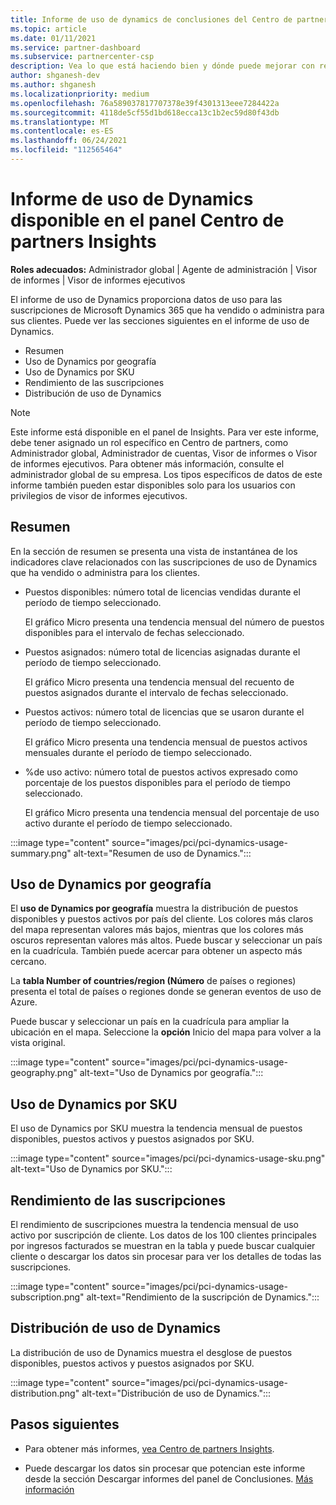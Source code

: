 ```yaml
---
title: Informe de uso de dynamics de conclusiones del Centro de partners
ms.topic: article
ms.date: 01/11/2021
ms.service: partner-dashboard
ms.subservice: partnercenter-csp
description: Vea lo que está haciendo bien y dónde puede mejorar con respecto al uso de las suscripciones de Dynamics que vende o administra para sus clientes.
author: shganesh-dev
ms.author: shganesh
ms.localizationpriority: medium
ms.openlocfilehash: 76a589037817707378e39f4301313eee7284422a
ms.sourcegitcommit: 4118de5cf55d1bd618ecca13c1b2ec59d80f43db
ms.translationtype: MT
ms.contentlocale: es-ES
ms.lasthandoff: 06/24/2021
ms.locfileid: "112565464"
---
```

# <a name="dynamics-usage-report-available-from-the-partner-center-insights-dashboard"></a>Informe de uso de Dynamics disponible en el panel Centro de partners Insights

**Roles adecuados:** Administrador global | Agente de administración | Visor de informes | Visor de informes ejecutivos

El informe de uso de Dynamics proporciona datos de uso para las suscripciones de Microsoft Dynamics 365 que ha vendido o administra para sus clientes. Puede ver las secciones siguientes en el informe de uso de Dynamics.

- Resumen
- Uso de Dynamics por geografía
- Uso de Dynamics por SKU
- Rendimiento de las suscripciones
- Distribución de uso de Dynamics

 > [!NOTE]
 > Este informe está disponible en el panel de Insights. Para ver este informe, debe tener asignado un rol específico en Centro de partners, como Administrador global, Administrador de cuentas, Visor de informes o Visor de informes ejecutivos. Para obtener más información, consulte el administrador global de su empresa. Los tipos específicos de datos de este informe también pueden estar disponibles solo para los usuarios con privilegios de visor de informes ejecutivos.

## <a name="summary"></a>Resumen

En la sección de resumen se presenta una vista de instantánea de los indicadores clave relacionados con las suscripciones de uso de Dynamics que ha vendido o administra para los clientes.  

- Puestos disponibles: número total de licencias vendidas durante el período de tiempo seleccionado.

   El gráfico Micro presenta una tendencia mensual del número de puestos disponibles para el intervalo de fechas seleccionado.

- Puestos asignados: número total de licencias asignadas durante el período de tiempo seleccionado.

   El gráfico Micro presenta una tendencia mensual del recuento de puestos asignados durante el intervalo de fechas seleccionado.

- Puestos activos: número total de licencias que se usaron durante el período de tiempo seleccionado. 

   El gráfico Micro presenta una tendencia mensual de puestos activos mensuales durante el período de tiempo seleccionado.

- %de uso activo: número total de puestos activos expresado como porcentaje de los puestos disponibles para el período de tiempo seleccionado. 

   El gráfico Micro presenta una tendencia mensual del porcentaje de uso activo durante el período de tiempo seleccionado.

:::image type="content" source="images/pci/pci-dynamics-usage-summary.png" alt-text="Resumen de uso de Dynamics.":::

## <a name="dynamics-usage-by-geography"></a>Uso de Dynamics por geografía

El **uso de Dynamics por geografía** muestra la distribución de puestos disponibles y puestos activos por país del cliente. Los colores más claros del mapa representan valores más bajos, mientras que los colores más oscuros representan valores más altos. Puede buscar y seleccionar un país en la cuadrícula. También puede acercar para obtener un aspecto más cercano.

La **tabla Number of countries/region (Número** de países o regiones) presenta el total de países o regiones donde se generan eventos de uso de Azure.

Puede buscar y seleccionar un país en la cuadrícula para ampliar la ubicación en el mapa. Seleccione la **opción** Inicio del mapa para volver a la vista original.

:::image type="content" source="images/pci/pci-dynamics-usage-geography.png" alt-text="Uso de Dynamics por geografía.":::

## <a name="dynamics-usage-by-sku"></a>Uso de Dynamics por SKU

El uso de Dynamics por SKU muestra la tendencia mensual de puestos disponibles, puestos activos y puestos asignados por SKU.

:::image type="content" source="images/pci/pci-dynamics-usage-sku.png" alt-text="Uso de Dynamics por SKU.":::

## <a name="subscriptions-performance"></a>Rendimiento de las suscripciones

El rendimiento de suscripciones muestra la tendencia mensual de uso activo por suscripción de cliente. Los datos de los 100 clientes principales por ingresos facturados se muestran en la tabla y puede buscar cualquier cliente o descargar los datos sin procesar para ver los detalles de todas las suscripciones.

:::image type="content" source="images/pci/pci-dynamics-usage-subscription.png" alt-text="Rendimiento de la suscripción de Dynamics.":::

## <a name="dynamics-usage-distribution"></a>Distribución de uso de Dynamics

La distribución de uso de Dynamics muestra el desglose de puestos disponibles, puestos activos y puestos asignados por SKU.

:::image type="content" source="images/pci/pci-dynamics-usage-distribution.png" alt-text="Distribución de uso de Dynamics.":::

## <a name="next-steps"></a>Pasos siguientes

- Para obtener más informes, [vea Centro de partners Insights](partner-center-insights.md).

- Puede descargar los datos sin procesar que potencian este informe desde la sección Descargar informes del panel de Conclusiones. [Más información](pci-download-reports.md) 
